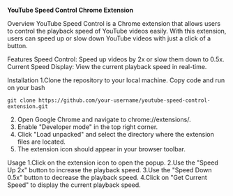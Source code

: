 **YouTube Speed Control Chrome Extension**

Overview
YouTube Speed Control is a Chrome extension that allows users to control the playback speed of YouTube videos easily. With this extension, users can speed up or slow down YouTube videos with just a click of a button.

Features
Speed Control: Speed up videos by 2x or slow them down to 0.5x.
Current Speed Display: View the current playback speed in real-time.

Installation
1.Clone the repository to your local machine.
  Copy code and run on your bash
```
git clone https://github.com/your-username/youtube-speed-control-extension.git
```
2. Open Google Chrome and navigate to chrome://extensions/.
3. Enable "Developer mode" in the top right corner.
4. Click "Load unpacked" and select the directory where the extension files are located.
5. The extension icon should appear in your browser toolbar.

Usage
1.Click on the extension icon to open the popup.
2.Use the "Speed Up 2x" button to increase the playback speed.
3.Use the "Speed Down 0.5x" button to decrease the playback speed.
4.Click on "Get Current Speed" to display the current playback speed.
